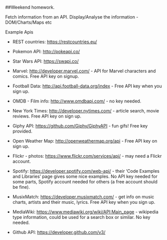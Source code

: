 ##Weekend homework.

Fetch information from an API.
Display/Analyse the information - DOM/Charts/Maps etc

Example Apis
  - REST countries: https://restcountries.eu/
  - Pokemon API: http://pokeapi.co/
  - Star Wars API: https://swapi.co/
  - Marvel: http://developer.marvel.com/ - API for Marvel characters and comics. Free API key on signup.
  - Football Data: http://api.football-data.org/index - Free API key when you sign up.
  - OMDB - Film info: http://www.omdbapi.com/ - no key needed.
  - New York Times: http://developer.nytimes.com/ - article search, movie reviews. Free API key on sign up. 
  - Giphy API: https://github.com/Giphy/GiphyAPI - fun gifs! Free key provided. 
  - Open Weather Map: http://openweathermap.org/api - Free API key on sign up.
  - Flickr - photos: https://www.flickr.com/services/api/ - may need a Flickr account.
 


  - Spotify: https://developer.spotify.com/web-api/ - their ‘Code Examples and Libraries’ page gives some nice examples. No API key needed for some parts, Spotify account needed for others (a free account should be fine).
  - MusixMatch: https://developer.musixmatch.com/ - get info on music charts, artists and their music, lyrics. Free API key when you sign up. 
  - MediaWiki: https://www.mediawiki.org/wiki/API:Main_page - wikipedia type information, could be used for a search box or similar. No key needed.
  - Github API: https://developer.github.com/v3/
